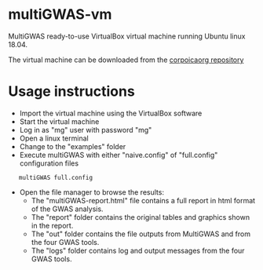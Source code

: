 # multiGWAS-vm
MultiGWAS ready-to-use VirtualBox virtual machine running Ubuntu linux 18.04.  

The virtual machine can be downloaded from the [corpoicaorg repository](https://corpoicaorg-my.sharepoint.com/:u:/g/personal/lgarreta_agrosavia_co/ERb_R-GatEpMnjHDg17PAdYB56osZ9RS_nK72qZlYJB_qg?e=cCwE4V)

# Usage instructions
- Import the virtual machine using the VirtualBox software
- Start the virtual machine
- Log in as "mg" user with password "mg"
- Open a linux terminal
- Change to the "examples" folder
- Execute multiGWAS with either "naive.config" of "full.config" configuration files
```
   multiGWAS full.config
```
- Open the file manager to browse the results:
  - The "multiGWAS-report.html" file contains a full report in html format of the GWAS analysis.
  - The "report" folder contains the original tables and graphics shown in the report.
  - The "out" folder contains the file outputs from MultiGWAS and from the four GWAS tools.
  - The "logs" folder contains log and output messages from the four GWAS tools.
